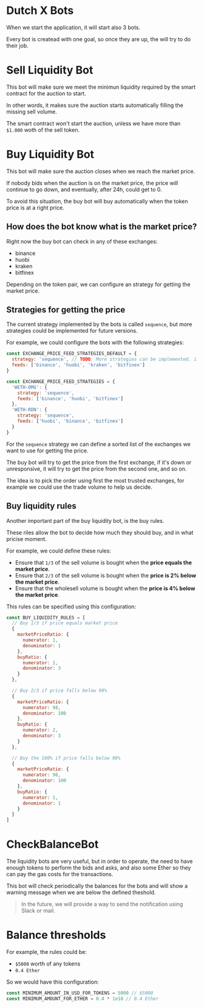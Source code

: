 # Dutch X Bots
When we start the application, it will start also 3 bots.

Every bot is createad with one goal, so once they are up, the will try to do 
their job.

# Sell Liquidity Bot
This bot will make sure we meet the minimun liquidity required
by the smart contract for the auction to start.

In other words, it makes sure the auction starts automatically filling the 
missing sell volume.

The smart contract won't start the auction, unless we have more than
`$1.000` woth of the sell token.

# Buy Liquidity Bot
This bot will make sure the auction closes when we reach the market price.

If nobody bids when the auction is on the market price, the price will continue
to go down, and eventually, after 24h, could get to 0.

To avoid this situation, the buy bot will buy automatically when the token price
is at a right price.

## How does the bot know what is the market price?
Right now the buy bot can check in any of these exchanges:

* binance
* huobi
* kraken
* bitfinex

Depending on the token pair, we can configure an strategy for getting the 
market price.

## Strategies for getting the price
The current strategy implemented by the bots is called `sequence`, but more
strategies could be implemented for future versions.

For example, we could configure the bots with the following strategies:
```js
const EXCHANGE_PRICE_FEED_STRATEGIES_DEFAULT = {
  strategy: 'sequence', // TODO: More strategies can be implemented. i.e. averages, median, ponderated volumes, ...
  feeds: ['binance', 'huobi', 'kraken', 'bitfinex']
}

const EXCHANGE_PRICE_FEED_STRATEGIES = {
  'WETH-OMG': {
    strategy: 'sequence',
    feeds: ['binance', 'huobi', 'bitfinex']
  },
  'WETH-RDN': {
    strategy: 'sequence',
    feeds: ['huobi', 'binance', 'bitfinex']
  }
}
```

For the `sequence` strategy we can define a sorted list of the exchanges we want
to use for getting the price.

The buy bot will try to get the price from the first exchange, if it's down or 
unresponsive, it will try to get the price from the second one, and so on.

The idea is to pick the order using first the most trusted exchanges, for 
example we could use the trade volume to help us decide.

## Buy liquidity rules
Another important part of the buy liquidity bot, is the buy rules.

These riles allow the bot to decide how much they should buy, and in what 
pricise moment.

For example, we could define these rules:
* Ensure that `1/3` of the sell volume is bought when the **price equals the 
market price**.
* Ensure that `2/3` of the sell volume is bought when the **price is 2% below
the market price**.
* Ensure that the wholesell volume is bought when the **price is 4% below
the market price**.

This rules can be specified using this configuration:

```js
const BUY_LIQUIDITY_RULES = [
  // Buy 1/3 if price equals market price
  {
    marketPriceRatio: {
      numerator: 1,
      denominator: 1
    },
    buyRatio: {
      numerator: 1,
      denominator: 3
    }
  },

  // Buy 2/3 if price falls below 98%
  {
    marketPriceRatio: {
      numerator: 98,
      denominator: 100
    },
    buyRatio: {
      numerator: 2,
      denominator: 3
    }
  },

  // Buy the 100% if price falls below 96%
  {
    marketPriceRatio: {
      numerator: 96,
      denominator: 100
    },
    buyRatio: {
      numerator: 1,
      denominator: 1
    }
  }
]
```

# CheckBalanceBot
The liquidity bots are very useful, but in order to operate, the need to have
enough tokens to perform the bids and asks, and also some Ether so they can 
pay the gas costs for the transactions.

This bot will check periodically the balances for the bots and will show a 
warning message when we are below the defined theshold.

> In the future, we will provide a way to send the notification using Slack or 
> mail.

# Balance thresholds
For example, the rules could be:
* `$5000` worth of any tokens
* `0.4 Ether`

So we would have this configuration:
```js
const MINIMUM_AMOUNT_IN_USD_FOR_TOKENS = 5000 // $5000
const MINIMUM_AMOUNT_FOR_ETHER = 0.4 * 1e18 // 0.4 Ether
````